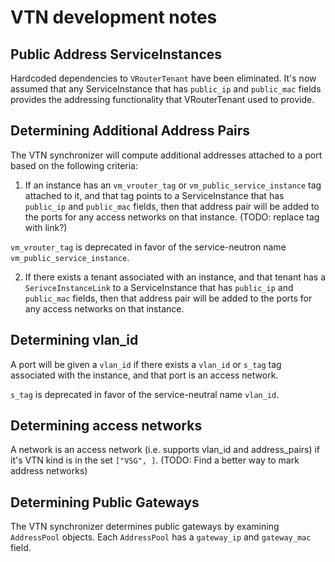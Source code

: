 # VTN development notes #

## Public Address ServiceInstances ##

Hardcoded dependencies to `VRouterTenant` have been eliminated. It's now assumed that any ServiceInstance that has `public_ip` and `public_mac` fields provides the addressing functionality that VRouterTenant used to provide. 

## Determining Additional Address Pairs ##

The VTN synchronizer will compute additional addresses attached to a port based on the following criteria:

1) If an instance has an `vm_vrouter_tag` or `vm_public_service_instance` tag attached to it, and that tag points to a ServiceInstance that has `public_ip` and `public_mac` fields, then that address pair will be added to the ports for any access networks on that instance. (TODO: replace tag with link?)

`vm_vrouter_tag` is deprecated in favor of the service-neutron name `vm_public_service_instance`. 

2) If there exists a tenant associated with an instance, and that tenant has a `SerivceInstanceLink` to a ServiceInstance that has `public_ip` and `public_mac` fields, then that address pair will be added to the ports for any access networks on that instance.

## Determining vlan_id ##

A port will be given a `vlan_id` if there exists a `vlan_id` or `s_tag` tag associated with the instance, and that port is an access network.

`s_tag` is deprecated in favor of the service-neutral name `vlan_id`. 

## Determining access networks ##

A network is an access network (i.e. supports vlan_id and address_pairs) if it's VTN kind is in the 
set `["VSG", ]`. (TODO: Find a better way to mark address networks)

## Determining Public Gateways ##

The VTN synchronizer determines public gateways by examining `AddressPool` objects. Each `AddressPool` has a `gateway_ip` and `gateway_mac` field. 